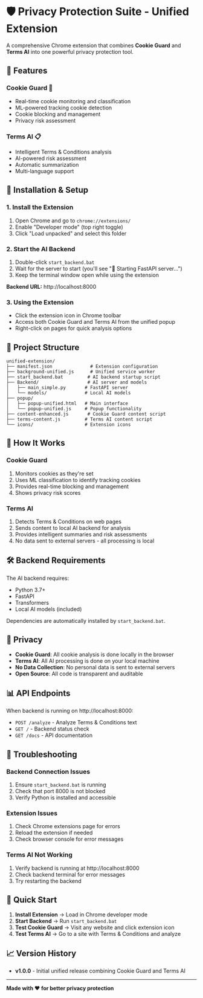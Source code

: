 # 🛡️ Privacy Protection Suite - Unified Extension

A comprehensive Chrome extension that combines **Cookie Guard** and **Terms AI** into one powerful privacy protection tool.

## 🚀 Features

### Cookie Guard 🍪
- Real-time cookie monitoring and classification
- ML-powered tracking cookie detection
- Cookie blocking and management
- Privacy risk assessment

### Terms AI 📋
- Intelligent Terms & Conditions analysis
- AI-powered risk assessment
- Automatic summarization
- Multi-language support

## 🔧 Installation & Setup

### 1. Install the Extension
1. Open Chrome and go to `chrome://extensions/`
2. Enable "Developer mode" (top right toggle)
3. Click "Load unpacked" and select this folder

### 2. Start the AI Backend
1. Double-click `start_backend.bat` 
2. Wait for the server to start (you'll see "🚀 Starting FastAPI server...")
3. Keep the terminal window open while using the extension

**Backend URL:** http://localhost:8000

### 3. Using the Extension
- Click the extension icon in Chrome toolbar
- Access both Cookie Guard and Terms AI from the unified popup
- Right-click on pages for quick analysis options

## 📁 Project Structure

```
unified-extension/
├── manifest.json              # Extension configuration
├── background-unified.js      # Unified service worker
├── start_backend.bat         # AI backend startup script
├── Backend/                  # AI server and models
│   ├── main_simple.py       # FastAPI server
│   └── models/              # Local AI models
├── popup/
│   ├── popup-unified.html   # Main interface
│   └── popup-unified.js     # Popup functionality
├── content-enhanced.js       # Cookie Guard content script
├── terms-content.js         # Terms AI content script
└── icons/                   # Extension icons
```

## 🔄 How It Works

### Cookie Guard
1. Monitors cookies as they're set
2. Uses ML classification to identify tracking cookies
3. Provides real-time blocking and management
4. Shows privacy risk scores

### Terms AI
1. Detects Terms & Conditions on web pages
2. Sends content to local AI backend for analysis
3. Provides intelligent summaries and risk assessments
4. No data sent to external servers - all processing is local

## 🛠️ Backend Requirements

The AI backend requires:
- Python 3.7+
- FastAPI
- Transformers
- Local AI models (included)

Dependencies are automatically installed by `start_backend.bat`.

## 🔐 Privacy

- **Cookie Guard**: All cookie analysis is done locally in the browser
- **Terms AI**: All AI processing is done on your local machine
- **No Data Collection**: No personal data is sent to external servers
- **Open Source**: All code is transparent and auditable

## 📊 API Endpoints

When backend is running on http://localhost:8000:

- `POST /analyze` - Analyze Terms & Conditions text
- `GET /` - Backend status check
- `GET /docs` - API documentation

## 🐛 Troubleshooting

### Backend Connection Issues
1. Ensure `start_backend.bat` is running
2. Check that port 8000 is not blocked
3. Verify Python is installed and accessible

### Extension Issues
1. Check Chrome extensions page for errors
2. Reload the extension if needed
3. Check browser console for error messages

### Terms AI Not Working
1. Verify backend is running at http://localhost:8000
2. Check backend terminal for error messages
3. Try restarting the backend

## 🎯 Quick Start

1. **Install Extension** → Load in Chrome developer mode
2. **Start Backend** → Run `start_backend.bat`
3. **Test Cookie Guard** → Visit any website and click extension icon
4. **Test Terms AI** → Go to a site with Terms & Conditions and analyze

## 📈 Version History

- **v1.0.0** - Initial unified release combining Cookie Guard and Terms AI

---

**Made with ❤️ for better privacy protection**